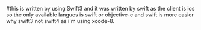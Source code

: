 #this is written by using Swift3 and it was written by swift as the client is ios so the only available langues is swift or objective-c and swift is more easier why swift3 not swift4 as i'm using xcode-8.
